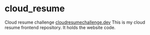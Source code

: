 # cloud_resume

Cloud resume challenge
[cloudresumechallenge.dev](https://cloudresumechallenge.dev/docs/the-challenge/)
This is my cloud resume frontend repository. It holds the website code.
